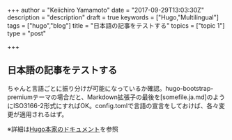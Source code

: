 +++
author = "Keiichiro Yamamoto"
date = "2017-09-29T13:03:30Z"
description = "description"
draft = true
keywords = ["Hugo,"Multilingual"]
tags = ["hugo","blog"]
title = "日本語の記事をテストする"
topics = ["topic 1"]
type = "post"

+++
日本語の記事をテストする
---

ちゃんと言語ごとに振り分けが可能になっているか確認。hugo-bootstrap-premiumテーマの場合だと、Markdown拡張子の最後を[somefile.ja.md]のようにISO3166-2形式にすればOK。config.tomlで言語の宣言をしておけば、各々変更が適用されるはず。

※詳細は[Hugo本家のドキュメント](https://gohugo.io/content-management/multilingual/)を参照
